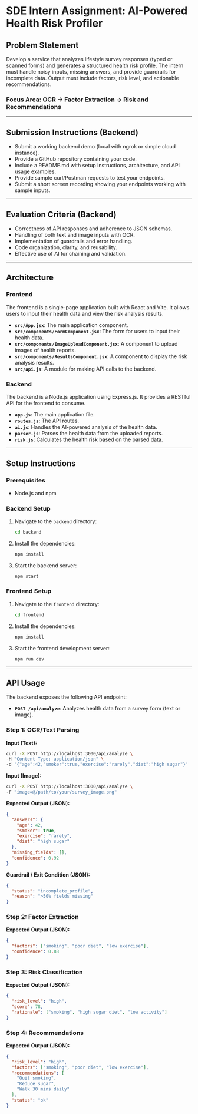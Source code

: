 # SDE Intern Assignment: AI-Powered Health Risk Profiler

## Problem Statement

Develop a service that analyzes lifestyle survey responses (typed or scanned forms) and generates a structured health risk profile. The intern must handle noisy inputs, missing answers, and provide guardrails for incomplete data. Output must include factors, risk level, and actionable recommendations.

### Focus Area: OCR -> Factor Extraction -> Risk and Recommendations

---

## Submission Instructions (Backend)

*   Submit a working backend demo (local with ngrok or simple cloud instance).
*   Provide a GitHub repository containing your code.
*   Include a README.md with setup instructions, architecture, and API usage examples.
*   Provide sample curl/Postman requests to test your endpoints.
*   Submit a short screen recording showing your endpoints working with sample inputs.

---

## Evaluation Criteria (Backend)

*   Correctness of API responses and adherence to JSON schemas.
*   Handling of both text and image inputs with OCR.
*   Implementation of guardrails and error handling.
*   Code organization, clarity, and reusability.
*   Effective use of AI for chaining and validation.

---

## Architecture

### Frontend

The frontend is a single-page application built with React and Vite. It allows users to input their health data and view the risk analysis results.

-   **`src/App.jsx`**: The main application component.
-   **`src/components/FormComponent.jsx`**: The form for users to input their health data.
-   **`src/components/ImageUploadComponent.jsx`**: A component to upload images of health reports.
-   **`src/components/ResultsComponent.jsx`**: A component to display the risk analysis results.
-   **`src/api.js`**: A module for making API calls to the backend.

### Backend

The backend is a Node.js application using Express.js. It provides a RESTful API for the frontend to consume.

-   **`app.js`**: The main application file.
-   **`routes.js`**: The API routes.
-   **`ai.js`**: Handles the AI-powered analysis of the health data.
-   **`parser.js`**: Parses the health data from the uploaded reports.
-   **`risk.js`**: Calculates the health risk based on the parsed data.

---

## Setup Instructions

### Prerequisites

-   Node.js and npm

### Backend Setup

1.  Navigate to the `backend` directory:
    ```bash
    cd backend
    ```
2.  Install the dependencies:
    ```bash
    npm install
    ```
3.  Start the backend server:
    ```bash
    npm start
    ```

### Frontend Setup

1.  Navigate to the `frontend` directory:
    ```bash
    cd frontend
    ```
2.  Install the dependencies:
    ```bash
    npm install
    ```
3.  Start the frontend development server:
    ```bash
    npm run dev
    ```

---

## API Usage

The backend exposes the following API endpoint:

-   **`POST /api/analyze`**: Analyzes health data from a survey form (text or image).

### Step 1: OCR/Text Parsing

**Input (Text):**

```bash
curl -X POST http://localhost:3000/api/analyze \
-H "Content-Type: application/json" \
-d '{"age":42,"smoker":true,"exercise":"rarely","diet":"high sugar"}'
```

**Input (Image):**

```bash
curl -X POST http://localhost:3000/api/analyze \
-F "image=@/path/to/your/survey_image.png"
```

**Expected Output (JSON):**

```json
{
  "answers": {
    "age": 42,
    "smoker": true,
    "exercise": "rarely",
    "diet": "high sugar"
  },
  "missing_fields": [],
  "confidence": 0.92
}
```

**Guardrail / Exit Condition (JSON):**

```json
{
  "status": "incomplete_profile",
  "reason": ">50% fields missing"
}
```

### Step 2: Factor Extraction

**Expected Output (JSON):**

```json
{
  "factors": ["smoking", "poor diet", "low exercise"],
  "confidence": 0.88
}
```

### Step 3: Risk Classification

**Expected Output (JSON):**

```json
{
  "risk_level": "high",
  "score": 78,
  "rationale": ["smoking", "high sugar diet", "low activity"]
}
```

### Step 4: Recommendations

**Expected Output (JSON):**

```json
{
  "risk_level": "high",
  "factors": ["smoking", "poor diet", "low exercise"],
  "recommendations": [
    "Quit smoking",
    "Reduce sugar",
    "Walk 30 mins daily"
  ],
  "status": "ok"
}
```
